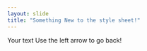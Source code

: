```yaml
---
layout: slide
title: "Something New to the style sheet!"
---
```

Your text
Use the left arrow to go back!
